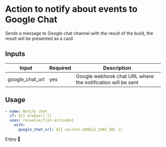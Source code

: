 # Action to notify about events to Google Chat

Sends a message to Google chat channel with the result of the build, the result will be presented as a card.

## Inputs

| Input           | Required | Description                                                 |
|-----------------|----------|-------------------------------------------------------------|
| google_chat_url | yes      | Google webhook chat URL where the notification will be sent |

## Usage

```yaml
- name: Notify chat
  if: ${{ always() }}
  uses: resuelve/fish-action@v1
    with:
      google_chat_url: ${{ secrets.GOOGLE_CHAT_URL }}
```

Enjoy 🎉
